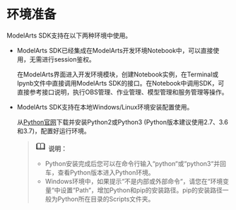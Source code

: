 # 环境准备<a name="modelarts_04_0005"></a>

ModelArts SDK支持在以下两种环境中使用。

-   ModelArts SDK已经集成在ModelArts开发环境Notebook中，可以直接使用，无需进行session鉴权。

    在ModelArts界面进入开发环境模块，创建Notebook实例，在Terminal或Ipynb文件中直接调用ModelArts SDK的接口。在Notebook中调用SDK，可直接参考接口说明，执行OBS管理、作业管理、模型管理和服务管理等操作。

-   ModelArts SDK支持在本地Windows/Linux环境安装配置使用。

    从[Python官网](https://www.python.org/)下载并安装Python2或Python3 \(Python版本建议使用2.7、3.6和3.7\)，配置好运行环境。

    >![](public_sys-resources/icon-note.gif) **说明：** 
    >-   Python安装完成后您可以在命令行输入“python“或“python3“并回车，查看Python版本进入Python环境。
    >-   Windows环境中，如果提示“不是内部或外部命令“，请您在“环境变量“中设置“Path“，增加Python和pip的安装路径。pip的安装路径一般为Python所在目录的Scripts文件夹。


